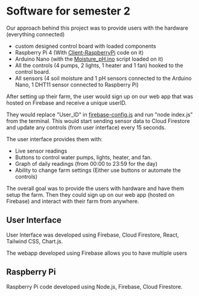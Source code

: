 # Software for semester 2

Our approach behind this project was to provide users with the hardware (everything connected)
- custom designed control board with loaded components
- Raspberry Pi 4 (With [Client-RaspberryPi](https://github.com/brycesilan/CSUS-Senior-Project/tree/main/Software/Client-RaspberryPi) code on it)
- Arduino Nano (with the [Moisture_pH.ino](https://github.com/brycesilan/CSUS-Senior-Project/blob/main/Software/Arduino/Moisture_pH/Moisture_pH.ino) script loaded on it)
- All the controls (4 pumps, 2 lights, 1 heater and 1 fan) hooked to the control board.
- All sensors (4 soil moisture and 1 pH sensors connected to the Arduino Nano, 1 DHT11 sensor connected to Raspberry Pi)

After setting up their farm, the user would sign up on our web app that was hosted on Firebase and receive a unique userID.

They would replace "User_ID" in [firebase-config.js](https://github.com/brycesilan/CSUS-Senior-Project/blob/main/Software/Client-RaspberryPi/firebase-config.js) and run "node index.js" from the terminal.
This would start sending sensor data to Cloud Firestore and update any controls (from user interface) every 15 seconds.

The user interface provides them with:
- Live sensor readings
- Buttons to control water pumps, lights, heater, and fan.
- Graph of daily readings (from 00:00 to 23:59 for the day)
- Ability to change farm settings (Either use buttons or automate the controls)

The overall goal was to provide the users with hardware and have them setup the farm. 
Then they could sign up on our web app (hosted on Firebase) and interact with their farm from anywhere.


## User Interface
User Interface was developed using Firebase, Cloud Firestore, React, Tailwind CSS, Chart.js.

The webapp developed using Firebase allows you to have multiple users

## Raspberry Pi
Raspberry Pi code developed using Node.js, Firebase, Cloud Firestore.
